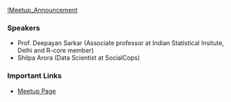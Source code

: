 [!Meetup_Announcement](https://secure.meetupstatic.com/photos/event/c/0/5/e/highres_472609246.jpeg)

### Speakers

- Prof. Deepayan Sarkar (Associate professor at Indian Statistical Insitute, Delhi and R-core member)
- Shilpa Arora (Data Scientist at SocialCops)

### Important Links
- [Meetup Page](https://www.meetup.com/Delhi-NCR-useR-Group-R-programming-language/events/252391165/)

